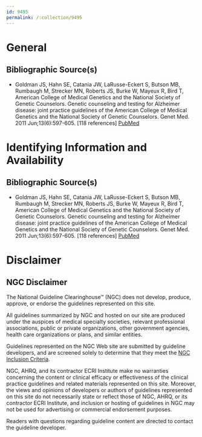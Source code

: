 ```yaml
---
id: 9495
permalink: /:collection/9495
---
```


# General

## Bibliographic Source(s)

- Goldman JS, Hahn SE, Catania JW, LaRusse-Eckert S, Butson MB, Rumbaugh M, Strecker MN, Roberts JS, Burke W, Mayeux R, Bird T, American College of Medical Genetics and the National Society of Genetic Counselors. Genetic counseling and testing for Alzheimer disease: joint practice guidelines of the American College of Medical Genetics and the National Society of Genetic Counselors. Genet Med. 2011 Jun;13(6):597-605. [118 references] [ PubMed ](http://www.ncbi.nlm.nih.gov/entrez/query.fcgi?cmd=Retrieve&db=pubmed&dopt=Abstract&list_uids=21577118)

# Identifying Information and Availability

## Bibliographic Source(s)

- Goldman JS, Hahn SE, Catania JW, LaRusse-Eckert S, Butson MB, Rumbaugh M, Strecker MN, Roberts JS, Burke W, Mayeux R, Bird T, American College of Medical Genetics and the National Society of Genetic Counselors. Genetic counseling and testing for Alzheimer disease: joint practice guidelines of the American College of Medical Genetics and the National Society of Genetic Counselors. Genet Med. 2011 Jun;13(6):597-605. [118 references] [ PubMed ](http://www.ncbi.nlm.nih.gov/entrez/query.fcgi?cmd=Retrieve&db=pubmed&dopt=Abstract&list_uids=21577118)

# Disclaimer

## NGC Disclaimer

The National Guideline Clearinghouse™ (NGC) does not develop, produce, approve, or endorse the guidelines represented on this site.

All guidelines summarized by NGC and hosted on our site are produced under the auspices of medical specialty societies, relevant professional associations, public or private organizations, other government agencies, health care organizations or plans, and similar entities.

Guidelines represented on the NGC Web site are submitted by guideline developers, and are screened solely to determine that they meet the [NGC Inclusion Criteria](/help-and-about/summaries/inclusion-criteria).

NGC, AHRQ, and its contractor ECRI Institute make no warranties concerning the content or clinical efficacy or effectiveness of the clinical practice guidelines and related materials represented on this site. Moreover, the views and opinions of developers or authors of guidelines represented on this site do not necessarily state or reflect those of NGC, AHRQ, or its contractor ECRI Institute, and inclusion or hosting of guidelines in NGC may not be used for advertising or commercial endorsement purposes.

Readers with questions regarding guideline content are directed to contact the guideline developer.

